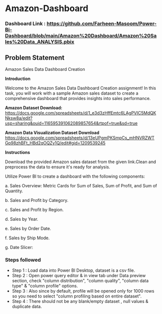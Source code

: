 # Amazon-Dashboard

### Dashboard Link : https://github.com/Farheen-Masoom/Power-Bi-Dashboard/blob/main/Amazon%20Dashboard/Amazon%20Sales%20Data_ANALYSIS.pbix

## Problem Statement

Amazon Sales Data Dashboard Creation

**Introduction** 

Welcome to the Amazon Sales Data Dashboard Creation assignment! In this task, you will work with a sample Amazon sales dataset to create a comprehensive dashboard that provides insights into sales performance.

**Amazon Dataset Download:**
https://docs.google.com/spreadsheets/d/1_e3d3zHffEmtc6LAgPVIC5MdQKNksw8a/edit?usp=sharing&ouid=116595391062089857654&rtpof=true&sd=true

**Amazon Data Visualization Dataset Download** 
https://docs.google.com/spreadsheets/d/13eUPgmPKSmpCs_mHNVRZWTGp98zhBFt_HBd2qOQZy1Q/edit#gid=1209539245

**Instructions**

Download the provided Amazon sales dataset from the given link.Clean and preprocess the data to ensure it's ready for analysis.

Utilize Power BI to create a dashboard with the following components:

a. Sales Overview: Metric Cards for Sum of Sales, Sum of Profit, and Sum of Quantity.

b. Sales and Profit by Category.

c. Sales and Profit by Region.

d. Sales by Year.

e. Sales by Order Date.

f. Sales by Ship Mode.

g. Date Slicer:


### Steps followed 

- Step 1 : Load data into Power BI Desktop, dataset is a csv file.
- Step 2 : Open power query editor & in view tab under Data preview section, check "column distribution", "column quality", "column data type" & "column profile" options.
- Step 3 : Also since by default, profile will be opened only for 1000 rows so you need to select "column profiling based on entire dataset".
- Step 4 : There should not be any blank/empty dataset , null values & duplicate data.
